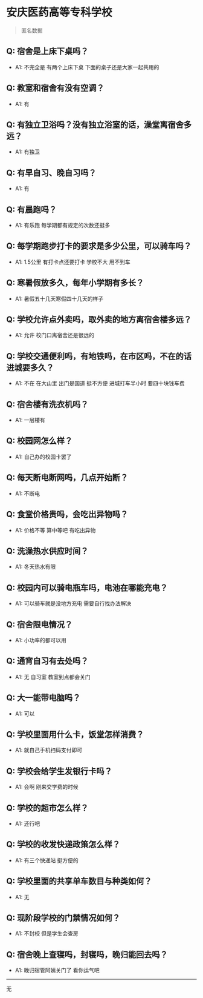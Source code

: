 # 安庆医药高等专科学校
> 匿名数据
## Q: 宿舍是上床下桌吗？
- A1: 不完全是 有两个上床下桌 下面的桌子还是大家一起共用的
## Q: 教室和宿舍有没有空调？
- A1: 有
## Q: 有独立卫浴吗？没有独立浴室的话，澡堂离宿舍多远？
- A1: 有独卫
## Q: 有早自习、晚自习吗？
- A1: 有
## Q: 有晨跑吗？
- A1: 有乐跑 每学期都有规定的次数还挺多
## Q: 每学期跑步打卡的要求是多少公里，可以骑车吗？
- A1: 1.5公里 有打卡点还要打卡 学校不大 用不到车
## Q: 寒暑假放多久，每年小学期有多长？
- A1: 暑假五十几天寒假四十几天的样子
## Q: 学校允许点外卖吗，取外卖的地方离宿舍楼多远？
- A1: 允许 校门口离宿舍还是很远的
## Q: 学校交通便利吗，有地铁吗，在市区吗，不在的话进城要多久？
- A1: 不在 在大山里 出门是国道 挺不方便 进城打车半小时 要四十块钱车费
## Q: 宿舍楼有洗衣机吗？
- A1: 一层楼有
## Q: 校园网怎么样？
- A1: 自己办的校园卡罢了
## Q: 每天断电断网吗，几点开始断？
- A1: 不断电
## Q: 食堂价格贵吗，会吃出异物吗？
- A1: 价格不等 算中等吧 有吃出异物
## Q: 洗澡热水供应时间？
- A1: 冬天热水有限
## Q: 校园内可以骑电瓶车吗，电池在哪能充电？
- A1: 可以骑车就是没地方充电 需要自行找办法解决
## Q: 宿舍限电情况？
- A1: 小功率的都可以用
## Q: 通宵自习有去处吗？
- A1: 无 自习室 教室到点都会关门
## Q: 大一能带电脑吗？
- A1: 可以
## Q: 学校里面用什么卡，饭堂怎样消费？
- A1: 就自己手机扫码支付即可
## Q: 学校会给学生发银行卡吗？
- A1: 会啊 刚来交学费的时候
## Q: 学校的超市怎么样？
- A1: 还行吧
## Q: 学校的收发快递政策怎么样？
- A1: 有三个快递站 挺方便的
## Q: 学校里面的共享单车数目与种类如何？
- A1: 无
## Q: 现阶段学校的门禁情况如何？
- A1: 不封校 但是学生会查房
## Q: 宿舍晚上查寝吗，封寝吗，晚归能回去吗？
- A1: 晚归宿管阿姨关门了 看你运气吧
***
无